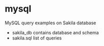 # mysql
MySQL query examples on Sakila database

* sakila_db contains database and schema
* sakila.sql list of queries
